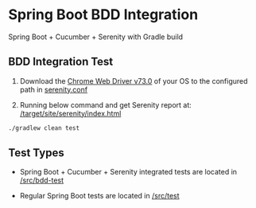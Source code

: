 # Spring Boot BDD Integration
Spring Boot + Cucumber + Serenity with Gradle build


## BDD Integration Test
1. Download the [Chrome Web Driver v73.0](https://chromedriver.storage.googleapis.com/index.html?path=73.0.3683.68/) of your OS to the configured path in [serenity.conf](/src/bdd-test/resources/serenity.conf)   

2. Running below command and get Serenity report at: [/target/site/serenity/index.html](.//target/site/serenity/index.html)
```bash
./gradlew clean test
```

## Test Types
* Spring Boot + Cucumber + Serenity integrated tests are located in [/src/bdd-test](.//src/bdd-test)

* Regular Spring Boot tests are located in [/src/test](.//src/test)